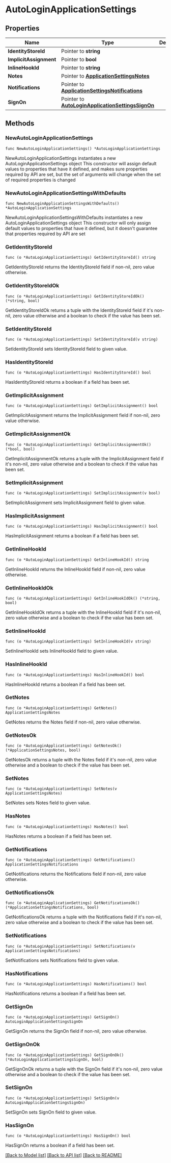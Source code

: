 # AutoLoginApplicationSettings

## Properties

Name | Type | Description | Notes
------------ | ------------- | ------------- | -------------
**IdentityStoreId** | Pointer to **string** |  | [optional] 
**ImplicitAssignment** | Pointer to **bool** |  | [optional] 
**InlineHookId** | Pointer to **string** |  | [optional] 
**Notes** | Pointer to [**ApplicationSettingsNotes**](ApplicationSettingsNotes.md) |  | [optional] 
**Notifications** | Pointer to [**ApplicationSettingsNotifications**](ApplicationSettingsNotifications.md) |  | [optional] 
**SignOn** | Pointer to [**AutoLoginApplicationSettingsSignOn**](AutoLoginApplicationSettingsSignOn.md) |  | [optional] 

## Methods

### NewAutoLoginApplicationSettings

`func NewAutoLoginApplicationSettings() *AutoLoginApplicationSettings`

NewAutoLoginApplicationSettings instantiates a new AutoLoginApplicationSettings object
This constructor will assign default values to properties that have it defined,
and makes sure properties required by API are set, but the set of arguments
will change when the set of required properties is changed

### NewAutoLoginApplicationSettingsWithDefaults

`func NewAutoLoginApplicationSettingsWithDefaults() *AutoLoginApplicationSettings`

NewAutoLoginApplicationSettingsWithDefaults instantiates a new AutoLoginApplicationSettings object
This constructor will only assign default values to properties that have it defined,
but it doesn't guarantee that properties required by API are set

### GetIdentityStoreId

`func (o *AutoLoginApplicationSettings) GetIdentityStoreId() string`

GetIdentityStoreId returns the IdentityStoreId field if non-nil, zero value otherwise.

### GetIdentityStoreIdOk

`func (o *AutoLoginApplicationSettings) GetIdentityStoreIdOk() (*string, bool)`

GetIdentityStoreIdOk returns a tuple with the IdentityStoreId field if it's non-nil, zero value otherwise
and a boolean to check if the value has been set.

### SetIdentityStoreId

`func (o *AutoLoginApplicationSettings) SetIdentityStoreId(v string)`

SetIdentityStoreId sets IdentityStoreId field to given value.

### HasIdentityStoreId

`func (o *AutoLoginApplicationSettings) HasIdentityStoreId() bool`

HasIdentityStoreId returns a boolean if a field has been set.

### GetImplicitAssignment

`func (o *AutoLoginApplicationSettings) GetImplicitAssignment() bool`

GetImplicitAssignment returns the ImplicitAssignment field if non-nil, zero value otherwise.

### GetImplicitAssignmentOk

`func (o *AutoLoginApplicationSettings) GetImplicitAssignmentOk() (*bool, bool)`

GetImplicitAssignmentOk returns a tuple with the ImplicitAssignment field if it's non-nil, zero value otherwise
and a boolean to check if the value has been set.

### SetImplicitAssignment

`func (o *AutoLoginApplicationSettings) SetImplicitAssignment(v bool)`

SetImplicitAssignment sets ImplicitAssignment field to given value.

### HasImplicitAssignment

`func (o *AutoLoginApplicationSettings) HasImplicitAssignment() bool`

HasImplicitAssignment returns a boolean if a field has been set.

### GetInlineHookId

`func (o *AutoLoginApplicationSettings) GetInlineHookId() string`

GetInlineHookId returns the InlineHookId field if non-nil, zero value otherwise.

### GetInlineHookIdOk

`func (o *AutoLoginApplicationSettings) GetInlineHookIdOk() (*string, bool)`

GetInlineHookIdOk returns a tuple with the InlineHookId field if it's non-nil, zero value otherwise
and a boolean to check if the value has been set.

### SetInlineHookId

`func (o *AutoLoginApplicationSettings) SetInlineHookId(v string)`

SetInlineHookId sets InlineHookId field to given value.

### HasInlineHookId

`func (o *AutoLoginApplicationSettings) HasInlineHookId() bool`

HasInlineHookId returns a boolean if a field has been set.

### GetNotes

`func (o *AutoLoginApplicationSettings) GetNotes() ApplicationSettingsNotes`

GetNotes returns the Notes field if non-nil, zero value otherwise.

### GetNotesOk

`func (o *AutoLoginApplicationSettings) GetNotesOk() (*ApplicationSettingsNotes, bool)`

GetNotesOk returns a tuple with the Notes field if it's non-nil, zero value otherwise
and a boolean to check if the value has been set.

### SetNotes

`func (o *AutoLoginApplicationSettings) SetNotes(v ApplicationSettingsNotes)`

SetNotes sets Notes field to given value.

### HasNotes

`func (o *AutoLoginApplicationSettings) HasNotes() bool`

HasNotes returns a boolean if a field has been set.

### GetNotifications

`func (o *AutoLoginApplicationSettings) GetNotifications() ApplicationSettingsNotifications`

GetNotifications returns the Notifications field if non-nil, zero value otherwise.

### GetNotificationsOk

`func (o *AutoLoginApplicationSettings) GetNotificationsOk() (*ApplicationSettingsNotifications, bool)`

GetNotificationsOk returns a tuple with the Notifications field if it's non-nil, zero value otherwise
and a boolean to check if the value has been set.

### SetNotifications

`func (o *AutoLoginApplicationSettings) SetNotifications(v ApplicationSettingsNotifications)`

SetNotifications sets Notifications field to given value.

### HasNotifications

`func (o *AutoLoginApplicationSettings) HasNotifications() bool`

HasNotifications returns a boolean if a field has been set.

### GetSignOn

`func (o *AutoLoginApplicationSettings) GetSignOn() AutoLoginApplicationSettingsSignOn`

GetSignOn returns the SignOn field if non-nil, zero value otherwise.

### GetSignOnOk

`func (o *AutoLoginApplicationSettings) GetSignOnOk() (*AutoLoginApplicationSettingsSignOn, bool)`

GetSignOnOk returns a tuple with the SignOn field if it's non-nil, zero value otherwise
and a boolean to check if the value has been set.

### SetSignOn

`func (o *AutoLoginApplicationSettings) SetSignOn(v AutoLoginApplicationSettingsSignOn)`

SetSignOn sets SignOn field to given value.

### HasSignOn

`func (o *AutoLoginApplicationSettings) HasSignOn() bool`

HasSignOn returns a boolean if a field has been set.


[[Back to Model list]](../README.md#documentation-for-models) [[Back to API list]](../README.md#documentation-for-api-endpoints) [[Back to README]](../README.md)


